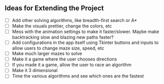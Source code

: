 ## Ideas for Extending the Project

- [ ] Add other solving algorithms, like breadth-first search or A*
- [ ] Make the visuals prettier, change the colors, etc
- [ ] Mess with the animation settings to make it faster/slower. Maybe make backtracking slow and blazing new paths faster?
- [ ] Add configurations in the app itself using Tkinter buttons and inputs to allow users to change maze size, speed, etc
- [ ] Make much larger mazes to solve
- [ ] Make it a game where the user chooses directions
- [ ] If you made it a game, allow the user to race an algorithm
- [ ] Make it 3 dimensional
- [ ] Time the various algorithms and see which ones are the fastest
